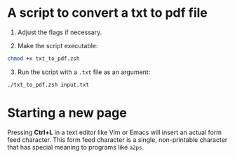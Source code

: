 # A script to convert a txt to pdf file

1. Adjust the flags if necessary. 

2. Make the script executable:

```zsh
chmod +x txt_to_pdf.zsh
```

3. Run the script with a `.txt` file as an argument:
```zsh
./txt_to_pdf.zsh input.txt
```

# Starting a new page

Pressing **Ctrl+L** in a text editor like Vim or Emacs will insert 
an actual form feed character.
This form feed character is a single, 
non-printable character that has special meaning to programs like `a2ps`.
